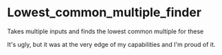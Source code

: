 # Lowest_common_multiple_finder
Takes multiple inputs and finds the lowest common multiple for these


It's ugly, but it was at the very edge of my capabilities and I'm proud of it.
